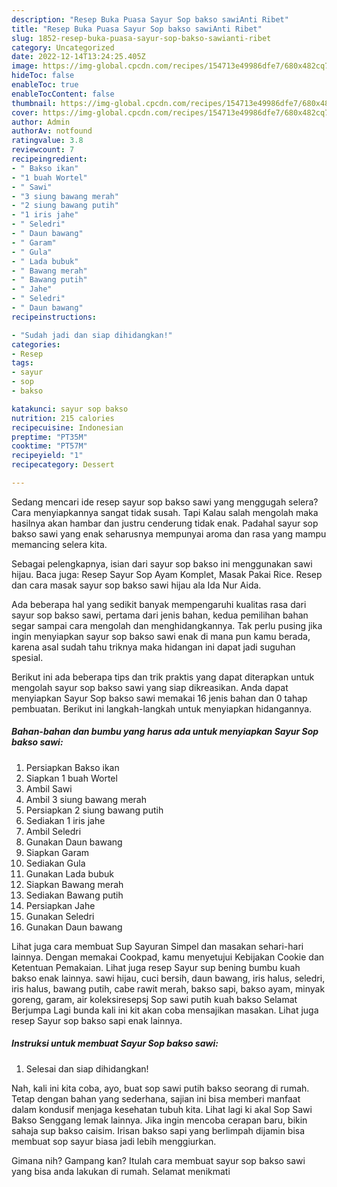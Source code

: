 ```yaml
---
description: "Resep Buka Puasa Sayur Sop bakso sawiAnti Ribet"
title: "Resep Buka Puasa Sayur Sop bakso sawiAnti Ribet"
slug: 1852-resep-buka-puasa-sayur-sop-bakso-sawianti-ribet
category: Uncategorized
date: 2022-12-14T13:24:25.405Z
image: https://img-global.cpcdn.com/recipes/154713e49986dfe7/680x482cq70/sayur-sop-bakso-sawi-foto-resep-utama.jpg
hideToc: false
enableToc: true
enableTocContent: false
thumbnail: https://img-global.cpcdn.com/recipes/154713e49986dfe7/680x482cq70/sayur-sop-bakso-sawi-foto-resep-utama.jpg
cover: https://img-global.cpcdn.com/recipes/154713e49986dfe7/680x482cq70/sayur-sop-bakso-sawi-foto-resep-utama.jpg
author: Admin
authorAv: notfound
ratingvalue: 3.8
reviewcount: 7
recipeingredient:
- " Bakso ikan"
- "1 buah Wortel"
- " Sawi"
- "3 siung bawang merah"
- "2 siung bawang putih"
- "1 iris jahe"
- " Seledri"
- " Daun bawang"
- " Garam"
- " Gula"
- " Lada bubuk"
- " Bawang merah"
- " Bawang putih"
- " Jahe"
- " Seledri"
- " Daun bawang"
recipeinstructions:

- "Sudah jadi dan siap dihidangkan!"
categories:
- Resep
tags:
- sayur
- sop
- bakso

katakunci: sayur sop bakso 
nutrition: 215 calories
recipecuisine: Indonesian
preptime: "PT35M"
cooktime: "PT57M"
recipeyield: "1"
recipecategory: Dessert

---
```



Sedang mencari ide resep sayur sop bakso sawi yang menggugah selera? Cara menyiapkannya sangat tidak susah. Tapi Kalau salah mengolah maka hasilnya akan hambar dan justru cenderung tidak enak. Padahal sayur sop bakso sawi yang enak seharusnya mempunyai aroma dan rasa yang mampu memancing selera kita.


Sebagai pelengkapnya, isian dari sayur sop bakso ini menggunakan sawi hijau. Baca juga: Resep Sayur Sop Ayam Komplet, Masak Pakai Rice. Resep dan cara masak sayur sop bakso sawi hijau ala Ida Nur Aida.

Ada beberapa hal yang sedikit banyak mempengaruhi kualitas rasa dari sayur sop bakso sawi, pertama dari jenis bahan, kedua pemilihan bahan segar sampai cara mengolah dan menghidangkannya. Tak perlu pusing jika ingin menyiapkan sayur sop bakso sawi enak di mana pun kamu berada, karena asal sudah tahu triknya maka hidangan ini dapat jadi suguhan spesial.


Berikut ini ada beberapa tips dan trik praktis yang dapat diterapkan untuk mengolah sayur sop bakso sawi yang siap dikreasikan. Anda dapat menyiapkan Sayur Sop bakso sawi memakai 16 jenis bahan dan 0 tahap pembuatan. Berikut ini langkah-langkah untuk menyiapkan hidangannya.

<!--inarticleads1-->

##### Bahan-bahan dan bumbu yang harus ada untuk menyiapkan Sayur Sop bakso sawi:

1. Persiapkan  Bakso ikan
1. Siapkan 1 buah Wortel
1. Ambil  Sawi
1. Ambil 3 siung bawang merah
1. Persiapkan 2 siung bawang putih
1. Sediakan 1 iris jahe
1. Ambil  Seledri
1. Gunakan  Daun bawang
1. Siapkan  Garam
1. Sediakan  Gula
1. Gunakan  Lada bubuk
1. Siapkan  Bawang merah
1. Sediakan  Bawang putih
1. Persiapkan  Jahe
1. Gunakan  Seledri
1. Gunakan  Daun bawang


Lihat juga cara membuat Sup Sayuran Simpel dan masakan sehari-hari lainnya. Dengan memakai Cookpad, kamu menyetujui Kebijakan Cookie dan Ketentuan Pemakaian. Lihat juga resep Sayur sup bening bumbu kuah bakso enak lainnya. sawi hijau, cuci bersih, daun bawang, iris halus, seledri, iris halus, bawang putih, cabe rawit merah, bakso sapi, bakso ayam, minyak goreng, garam, air koleksiresepsj Sop sawi putih kuah bakso Selamat Berjumpa Lagi bunda kali ini kit akan coba mensajikan masakan. Lihat juga resep Sayur sop bakso sapi enak lainnya. 

<!--inarticleads2-->

##### Instruksi untuk membuat Sayur Sop bakso sawi:


1. Selesai dan siap dihidangkan!

Nah, kali ini kita coba, ayo, buat sop sawi putih bakso seorang di rumah. Tetap dengan bahan yang sederhana, sajian ini bisa memberi manfaat dalam kondusif menjaga kesehatan tubuh kita. Lihat lagi ki akal Sop Sawi Bakso Senggang lemak lainnya. Jika ingin mencoba cerapan baru, bikin sahaja sup bakso caisim. Irisan bakso sapi yang berlimpah dijamin bisa membuat sop sayur biasa jadi lebih menggiurkan. 

Gimana nih? Gampang kan? Itulah cara membuat sayur sop bakso sawi yang bisa anda lakukan di rumah. Selamat menikmati
